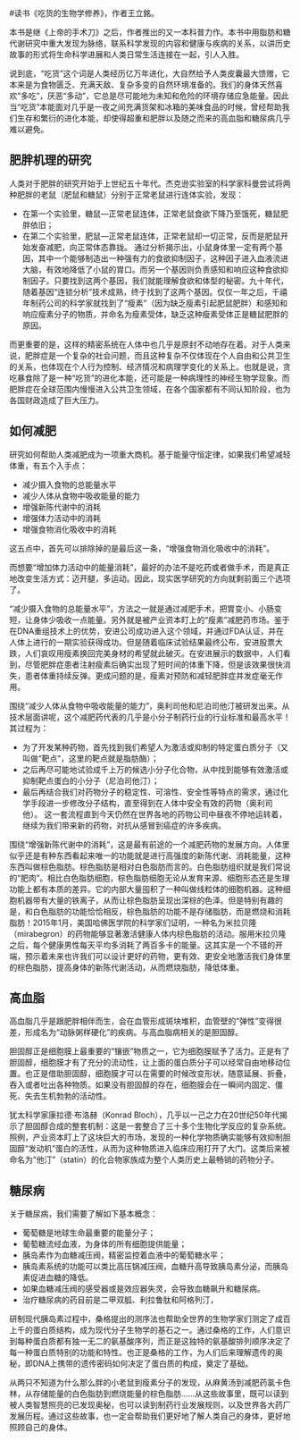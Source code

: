 \#读书《吃货的生物学修养》，作者王立銘。

本书是继《上帝的手术刀》之后，作者推出的又一本科普力作。本书中用脂肪和糖代谢研究中重大发现为脉络，联系科学发现的内容和健康与疾病的关系，以讲历史故事的形式将生命科学进展和人类日常生活连接在一起，引人入胜。

说到底，“吃货”这个词是人类经历亿万年进化，大自然给予人类皮囊最大馈赠，它本来是为食物匮乏、充满天敌、复杂多变的自然环境准备的。我们的身体天然喜欢“多吃”，厌恶“多动”，它总是尽可能地为未知和危险的环境存储应急能量。因此当“吃货”本能面对几乎是一夜之间充满货架和冰箱的美味食品的时候，曾经帮助我们生存和繁衍的进化本能，却使得超重和肥胖以及随之而来的高血脂和糖尿病几乎难以避免。

## 肥胖机理的研究
人类对于肥胖的研究开始于上世纪五十年代。杰克逊实验室的科学家科曼尝试将两种肥胖的老鼠（肥鼠和糖鼠）分别于正常老鼠进行连体实验，发现：
 - 在第一个实验里，糖鼠—正常老鼠连体，正常老鼠食欲下降乃至饿死，糖鼠肥胖依旧；
 - 在第二个实验里，肥鼠—正常老鼠连体，正常老鼠却一切正常，反而是肥鼠开始发奋减肥，向正常体态靠拢。
通过分析揭示出，小鼠身体里一定有两个基因，其中一个能够制造出一种强有力的食欲抑制因子，这种因子进入血液流进大脑，有效地降低了小鼠的胃口。而另一个基因则负责感知和响应这种食欲抑制因子。只要找到这两个基因，我们就能理解食欲和体型的秘密。九十年代，随着基因“连锁分析”技术成熟，终于找到了这两个基因。仅仅一年之后，千禧年制药公司的科学家就找到了“瘦素”（因为缺乏瘦素引起肥鼠肥胖）和感知和响应瘦素分子的物质，并命名为瘦素受体，缺乏这种瘦素受体正是糖鼠肥胖的原因。

而更重要的是，这样的精密系统在人体中也几乎是原封不动地存在着。对于人类来说，肥胖症是一个复杂的社会问题，而且这种复杂不仅体现在个人自由和公共卫生的关系，也体现在个人行为控制、经济情况和病理学变化的关系上。也就是说，贪吃暴食除了是一种“吃货”的进化本能，还可能是一种病理性的神经生物学现象。而肥胖症在全球范围内慢慢进入公共卫生领域，在各个国家都有不同认知阶段，也为各国财政造成了巨大压力。

## 如何减肥
研究如何帮助人类减肥成为一项重大商机。基于能量守恒定律，如果我们希望减轻体重，有五个入手点：
 - 减少摄入食物的总能量水平
 - 减少人体从食物中吸收能量的能力
 - 增强新陈代谢中的消耗
 - 增强体力活动中的消耗
 - 增强食物消化吸收中的消耗

这五点中，首先可以排除掉的是最后这一条，“增强食物消化吸收中的消耗”。

而想要“增加体力活动中的能量消耗”，最好的办法不是吃药或者做手术，而是真正地改变生活方式：迈开腿，多运动。因此，现实医学研究的方向就剩前面三个选项了。

“减少摄入食物的总能量水平”，方法之一就是通过减肥手术，把胃变小、小肠变短，让身体少吸收一点能量。另外就是被产业资本盯上的“瘦素”减肥药市场。鉴于在DNA重组技术上的优势，安进公司成功进入这个领域，并通过FDA认证，并在人体上进行的一期实验获得成功。但是随着临床试验结果最终公布，安进股票大跌，人们哀叹用瘦素换回完美身材的希望就此破灭。在安进展示的数据中，人们看到，尽管肥胖症患者注射瘦素后确实出现了短时间的体重下降，但是该效果很快消失，患者体重持续反弹。更成问题的是，瘦素对预防和减轻肥胖症并发症毫无作用。

围绕“减少人体从食物中吸收能量的能力”，奥利司他和尼泊司他汀被研发出来。从技术层面讲呢，这个减肥药代表的几乎是小分子制药行业的行业标准和最高水平！其过程为：
 - 为了开发某种药物，首先找到我们希望人为激活或抑制的特定蛋白质分子（又叫做“靶点”，这里的靶点就是脂肪酶）；
 - 之后再尽可能地试验成千上万的候选小分子化合物，从中找到能够有效激活或抑制靶点蛋白的小分子（尼泊司他汀）；
 - 最后再结合我们对药物分子的稳定性、可溶性、安全性等特点的需求，通过化学手段进一步修改分子结构，直至得到在人体中安全有效的药物（奥利司他）。
这一套流程直到今天仍然在世界各地的药物公司中昼夜不停地运转着，继续为我们带来新的药物，对抗从感冒到癌症的许多疾病。

围绕“增强新陈代谢中的消耗”，这是最有前途的一个减肥药物的发展方向。人体里似乎还是有种东西看起来唯一的功能就是进行高强度的新陈代谢、消耗能量，这种东西叫做棕色脂肪。棕色脂肪是相对白色脂肪而言的。白色脂肪组织就是我们常说的“肥肉”。相比白色脂肪细胞，棕色脂肪细胞无论从发育来源、细胞形态还是生理功能上都有本质的差异。它的内部大量囤积了一种叫做线粒体的细胞机器。这种细胞机器带有大量的铁离子，从而让棕色脂肪呈现出深棕的色泽。但是特别有趣的是，和白色脂肪的功能恰恰相反，棕色脂肪的功能不是存储脂肪，而是燃烧和消耗脂肪！2015年1月，美国哈佛医学院的科学家们证明，一种名为米拉贝隆（mirabegron）的药物能够显著激活健康人体内棕色脂肪的活动。服用米拉贝隆之后，每个健康男性每天平均多消耗了两百多卡的能量。这其实是一个不错的开端，预示着未来也许我们可以设计更好的药物，更有效、更安全地激活我们身体里的棕色脂肪，提高身体的新陈代谢活动，从而燃烧脂肪，降低体重。

## 高血脂
高血脂几乎是跟肥胖相伴而生，会在血管形成斑块堆积，血管壁的“弹性”变得很差，形成名为“动脉粥样硬化”的疾病。与高血脂病相关的是胆固醇。

胆固醇正是细胞膜上最重要的“镶嵌”物质之一，它为细胞膜赋予了活力。正是有了胆固醇，细胞膜才有了充分的流动性，让上面的蛋白质分子可以经常自由地移动位置。也正是借助胆固醇，细胞膜才可以在需要的时候改变形状，随意延展、折叠，吞入或者吐出各种物质。如果没有胆固醇的存在，细胞膜会在一瞬间内固定、僵死、失去生机勃勃的活动性。

犹太科学家康拉德·布洛赫（Konrad Bloch），几乎以一己之力在20世纪50年代揭示了胆固醇合成的整套机制：这是一套整合了三十多个生物化学反应的复杂系统。照例，产业资本盯上了这块巨大的市场，发现的一种化学物质确实能够有效抑制胆固醇“发动机”蛋白的活性，从而为这种物质进入临床应用打开了大门。这类后来被命名为“他汀”（statin）的化合物家族成为整个人类历史上最畅销的药物分子。

## 糖尿病
关于糖尿病，我们需要了解如下基本概念：
 - 葡萄糖是地球生命最重要的能量分子；
 - 葡萄糖流经血液，为身体的所有细胞提供能量；
 - 胰岛素作为血糖减压阀，精密监控着血液中的葡萄糖水平；
 - 胰岛素系统的功能可以类比高压锅减压阀，血糖升高导致胰岛素分泌，而胰岛素促进血糖的降低。
 - 如果血糖减压阀的感受器或是效应器失灵，会导致血糖飙升和糖尿病。
 - 治疗糖尿病的药目前是二甲双胍、利拉鲁肽和阿格列汀，

研制现代胰岛素过程中，桑格提出的测序法也帮助全世界的生物学家们测定了成百上千的蛋白质结构，成为现代分子生物学的基石之一。通过桑格的工作，人们意识到每种蛋白质都有独一无二的氨基酸序列，而正是这独特的氨基酸排列顺序决定了每一种蛋白质特别的功能和特性。也正是桑格的工作，为人们后来理解遗传的奥秘，即DNA上携带的遗传密码如何决定了蛋白质的构成，奠定了基础。


从两只不知道为什么那么胖的小老鼠到瘦素分子的发现，从麻黄汤到减肥药氯卡色林，从存储能量的白色脂肪到燃烧能量的棕色脂肪……从这些故事里，既可以读到被人类智慧照亮的已发现奥秘，也可以读到制药行业发展规则，以及世界各大药厂发展历程。通过这些故事，也一定会帮助我们更好地了解人类自己的身体，更好地照顾自己的身体。


